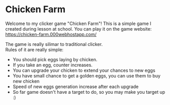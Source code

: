 # Chicken Farm
Welcome to my clicker game "Chicken Farm"!
This is a simple game I created during lesson at school.
You can play it on the game website:
https://chicken-farm.000webhostapp.com/
 
The game is really silimar to traditional clicker. <br />
Rules of it are really simple:
* You should pick eggs laying by chicken.
* If you take an egg, counter increases.
* You can upgrade your chicken to extend your chances to new eggs
* You have small chance to get a golden eggs, you can use them to buy new chicken
* Speed of new eggs generation increase after each upgrade
* So far game doesn't have a target to do, so you may make you target up :)

